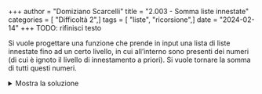 +++
author = "Domiziano Scarcelli"
title = "2.003 - Somma liste innestate"
categories = [ "Difficoltà 2",]
tags = [ "liste", "ricorsione",]
date = "2024-02-14"
+++
TODO: rifinisci testo

Si vuole progettare una funzione che prende in input una lista di liste innestate fino ad un certo livello, in cui all’interno sono presenti dei numeri (di cui è ignoto il livello di innestamento a priori). Si vuole tornare la somma di tutti questi numeri.

<details>
<summary>Mostra la soluzione</summary>

```python
def somma_lista(lista, risultato=0):
    # Caso base
    if len(lista) == 0:
        return risultato # Ritorna il risultato in caso non c'è più nulla da esplorare
    
    elemento = lista[0]

    # Passo ricorsivo
    if type(elemento) is list:
        risultato = esplora_lista(elemento, risultato) # Esplora la lista innestataa
    else:
        risultato += elemento # Aggiunge elemento al risultato solo se non è una lista
    return somma_lista(lista[1:], risultato) # Continua la somma nel resto della lista

```

</details>

